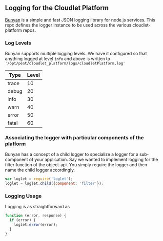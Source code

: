 ## Logging for the Cloudlet Platform

[Bunyan](https://github.com/trentm/node-bunyan) is a simple and fast JSON logging library for node.js services.
This repo defines the logger instance to be used across the various cloudlet-platform repos.

### Log Levels
Bunyan supports multiple logging levels. We have it configured so that anything logged at level `info` and above is written to
`'/opt/peat/cloudlet_platform/logs/cloudletPlatform.log'`


Type | Level
-----|-------
trace | 10
debug | 20
info | 30
warn | 40
error | 50
fatal | 60

### Associating the logger with particular components of the platform
Bunyan has a concept of a child logger to specialize a logger for a sub-component of your application.
Say we wanted to implement logging for the filter function of the object-api.
You simply require the logger and then name the child logger accordingly.

```javascript
var loglet = require('loglet');
loglet = loglet.child({component: 'filter'});
```

### Logging Usage
Logging is as straightforward as

```javascript
function (error, response) {
  if (error) {
    loglet.error(error);
  }
}
```